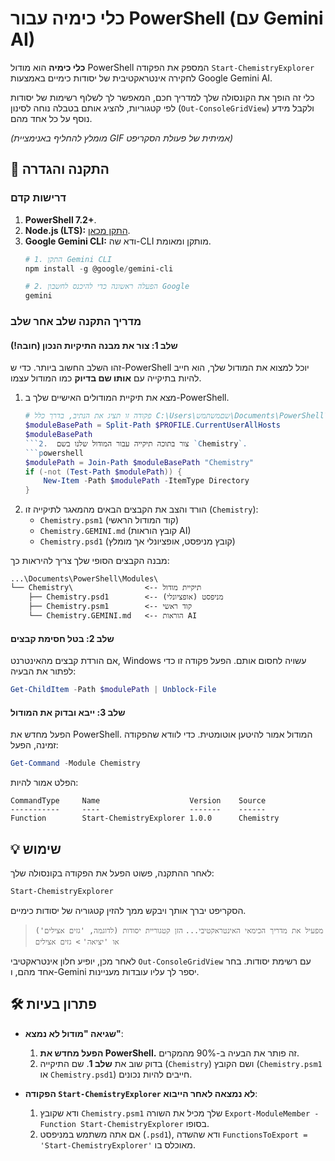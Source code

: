 # כלי כימיה עבור PowerShell (עם Gemini AI)

**כלי כימיה** הוא מודול PowerShell המספק את הפקודה `Start-ChemistryExplorer` לחקירה אינטראקטיבית של יסודות כימיים באמצעות Google Gemini AI.

כלי זה הופך את הקונסולה שלך למדריך חכם, המאפשר לך לשלוף רשימות של יסודות לפי קטגוריות, להציג אותם בטבלה נוחה לסינון (`Out-ConsoleGridView`) ולקבל מידע נוסף על כל אחד מהם.

 *(מומלץ להחליף באנימציית GIF אמיתית של פעולת הסקריפט)*

## 🚀 התקנה והגדרה

### דרישות קדם

1.  **PowerShell 7.2+**.
2.  **Node.js (LTS):** [התקן מכאן](https://nodejs.org/).
3.  **Google Gemini CLI:** ודא שה-CLI מותקן ומאומת.
    ```powershell
    # 1. התקן Gemini CLI
    npm install -g @google/gemini-cli

    # 2. הפעלה ראשונה כדי להיכנס לחשבון Google
    gemini
    ```

### מדריך התקנה שלב אחר שלב

#### שלב 1: צור את מבנה התיקיות הנכון (חובה!)

זהו השלב החשוב ביותר. כדי ש-PowerShell יוכל למצוא את המודול שלך, הוא חייב להיות בתיקייה עם **אותו שם בדיוק** כמו המודול עצמו.

1.  מצא את תיקיית המודולים האישיים שלך ב-PowerShell.
    ```powershell
    # פקודה זו תציג את הנתיב, בדרך כלל C:\Users\שםמשתמש\Documents\PowerShell\Modules
    $moduleBasePath = Split-Path $PROFILE.CurrentUserAllHosts
    $moduleBasePath
    ```2.  צור בתוכה תיקייה עבור המודול שלנו בשם `Chemistry`.
    ```powershell
    $modulePath = Join-Path $moduleBasePath "Chemistry"
    if (-not (Test-Path $modulePath)) {
        New-Item -Path $modulePath -ItemType Directory
    }
    ```
3.  הורד והצב את הקבצים הבאים מהמאגר לתיקייה זו (`Chemistry`):
    *   `Chemistry.psm1` (קוד המודול הראשי)
    *   `Chemistry.GEMINI.md` (קובץ הוראות AI)
    *   `Chemistry.psd1` (קובץ מניפסט, אופציונלי אך מומלץ)

מבנה הקבצים הסופי שלך צריך להיראות כך:
```
...\Documents\PowerShell\Modules\
└── Chemistry\                <-- תיקיית מודול
    ├── Chemistry.psd1        <-- מניפסט (אופציונלי)
    ├── Chemistry.psm1        <-- קוד ראשי
    └── Chemistry.GEMINI.md   <-- הוראות AI
```

#### שלב 2: בטל חסימת קבצים

אם הורדת קבצים מהאינטרנט, Windows עשויה לחסום אותם. הפעל פקודה זו כדי לפתור את הבעיה:
```powershell
Get-ChildItem -Path $modulePath | Unblock-File
```

#### שלב 3: ייבא ובדוק את המודול

הפעל מחדש את PowerShell. המודול אמור להיטען אוטומטית. כדי לוודא שהפקודה זמינה, הפעל:
```powershell
Get-Command -Module Chemistry
```
הפלט אמור להיות:
```
CommandType     Name                    Version    Source
-----------     ----                    -------    ------
Function        Start-ChemistryExplorer 1.0.0      Chemistry
```

## 💡 שימוש

לאחר ההתקנה, פשוט הפעל את הפקודה בקונסולה שלך:
```powershell
Start-ChemistryExplorer
```
הסקריפט יברך אותך ויבקש ממך להזין קטגוריה של יסודות כימיים.
> `מפעיל את מדריך הכימאי האינטראקטיבי...`
> `הזן קטגוריית יסודות (לדוגמה, 'גזים אצילים') או 'יציאה'`
> `> גזים אצילים`

לאחר מכן, יופיע חלון אינטראקטיבי `Out-ConsoleGridView` עם רשימת יסודות. בחר אחד מהם, ו-Gemini יספר לך עליו עובדות מעניינות.

## 🛠️ פתרון בעיות

*   **שגיאה "מודול לא נמצא"**:
    1.  **הפעל מחדש את PowerShell.** זה פותר את הבעיה ב-90% מהמקרים.
    2.  בדוק שוב את **שלב 1**. שם התיקייה (`Chemistry`) ושם הקובץ (`Chemistry.psm1` או `Chemistry.psd1`) חייבים להיות נכונים.

*   **הפקודה `Start-ChemistryExplorer` לא נמצאה לאחר הייבוא**:
    1.  ודא שקובץ `Chemistry.psm1` שלך מכיל את השורה `Export-ModuleMember -Function Start-ChemistryExplorer` בסופו.
    2.  אם אתה משתמש במניפסט (`.psd1`), ודא שהשדה `FunctionsToExport = 'Start-ChemistryExplorer'` מאוכלס בו.
